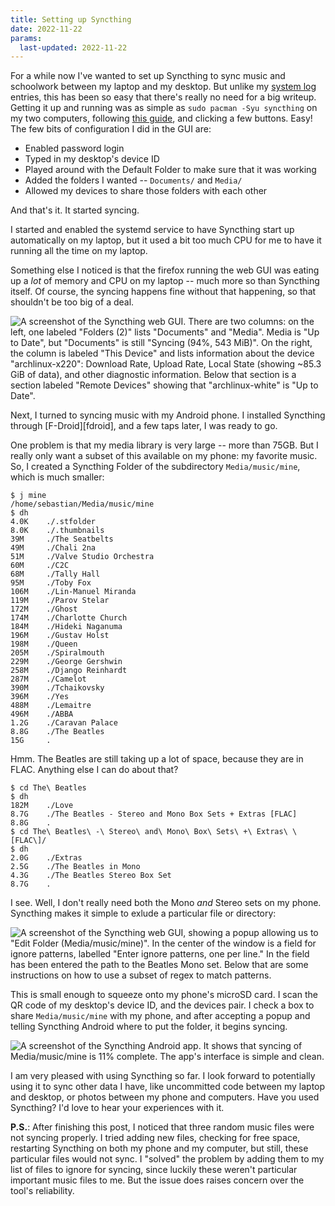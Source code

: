 ```yaml
---
title: Setting up Syncthing
date: 2022-11-22
params:
  last-updated: 2022-11-22
---
```


For a while now I've wanted to set up Syncthing to sync music and
schoolwork between my laptop and my desktop. But unlike my [system
log][systemlog] entries, this has been so easy that there's really no
need for a big writeup. Getting it up and running was as simple as `sudo
pacman -Syu syncthing` on my two computers, following [this
guide][syncthing-guide], and clicking a few buttons. Easy! The few bits
of configuration I did in the GUI are:

- Enabled password login
- Typed in my desktop's device ID
- Played around with the Default Folder to make sure that it was working
- Added the folders I wanted -- `Documents/` and `Media/`
- Allowed my devices to share those folders with each other

And that's it. It started syncing.

I started and enabled the systemd service to have Syncthing start up
automatically on my laptop, but it used a bit too much CPU for me to
have it running all the time on my laptop.

Something else I noticed is that the firefox running the web GUI was
eating up a *lot* of memory and CPU on my laptop -- much more so than
Syncthing itself. Of course, the syncing happens fine without that
happening, so that shouldn't be too big of a deal.

![A screenshot of the Syncthing web GUI. There are two columns: on the left, one labeled "Folders (2)" lists "Documents" and "Media". Media is "Up to Date", but "Documents" is still "Syncing (94%, 543 MiB)". On the right, the column is labeled "This Device" and lists information about the device "archlinux-x220": Download Rate, Upload Rate, Local State (showing ~85.3 GiB of data), and other diagnostic information. Below that section is a section labeled "Remote Devices" showing that "archlinux-white" is "Up to Date".](https://smlavine.com/images/syncthing/webgui.png "Syncing in progress.")

Next, I turned to syncing music with my Android phone. I installed
Syncthing through [F-Droid][fdroid], and a few taps later, I was ready
to go.

One problem is that my media library is very large -- more than 75GB.
But I really only want a subset of this available on my phone: my
favorite music. So, I created a Syncthing Folder of the subdirectory
`Media/music/mine`, which is much smaller:

```
$ j mine
/home/sebastian/Media/music/mine
$ dh
4.0K    ./.stfolder
8.0K    ./.thumbnails
39M     ./The Seatbelts
49M     ./Chali 2na
51M     ./Valve Studio Orchestra
60M     ./C2C
68M     ./Tally Hall
95M     ./Toby Fox
106M    ./Lin-Manuel Miranda
119M    ./Parov Stelar
172M    ./Ghost
174M    ./Charlotte Church
184M    ./Hideki Naganuma
196M    ./Gustav Holst
198M    ./Queen
205M    ./Spiralmouth
229M    ./George Gershwin
258M    ./Django Reinhardt
287M    ./Camelot
390M    ./Tchaikovsky
396M    ./Yes
488M    ./Lemaitre
496M    ./ABBA
1.2G    ./Caravan Palace
8.8G    ./The Beatles
15G     .
```

Hmm. The Beatles are still taking up a lot of space, because they are in
FLAC. Anything else I can do about that?

```
$ cd The\ Beatles
$ dh
182M    ./Love
8.7G    ./The Beatles - Stereo and Mono Box Sets + Extras [FLAC]
8.8G    .
$ cd The\ Beatles\ -\ Stereo\ and\ Mono\ Box\ Sets\ +\ Extras\ \[FLAC\]/
$ dh
2.0G    ./Extras
2.5G    ./The Beatles in Mono
4.3G    ./The Beatles Stereo Box Set
8.7G    .
```

I see. Well, I don't really need both the Mono *and* Stereo sets on my
phone. Syncthing makes it simple to exlude a particular file or
directory:

![A screenshot of the Syncthing web GUI, showing a popup allowing us to "Edit Folder (Media/music/mine)". In the center of the window is a field for ignore patterns, labelled "Enter ignore patterns, one per line." In the field has been entered the path to the Beatles Mono set. Below that are some instructions on how to use a subset of regex to match patterns.](https://smlavine.com/images/syncthing/ignore.png)

This is small enough to squeeze onto my phone's microSD card. I scan the
QR code of my desktop's device ID, and the devices pair. I check a box
to share `Media/music/mine` with my phone, and after accepting a popup
and telling Syncthing Android where to put the folder, it begins
syncing.

![A screenshot of the Syncthing Android app. It shows that syncing of Media/music/mine is 11% complete. The app's interface is simple and clean.](https://smlavine.com/images/syncthing/android.png "The Android app is very simple to use.")

I am very pleased with using Syncthing so far. I look forward to
potentially using it to sync other data I have, like uncommitted code
between my laptop and desktop, or photos between my phone and computers.
Have you used Syncthing? I'd love to hear your experiences with it.

**P.S.**: After finishing this post, I noticed that three random music
files were not syncing properly. I tried adding new files, checking for
free space, restarting Syncthing on both my phone and my computer, but
still, these particular files would not sync. I "solved" the problem by
adding them to my list of files to ignore for syncing, since luckily
these weren't particular important music files to me. But the issue
does raises concern over the tool's reliability.

[systemlog]: https://smlavine.com/blog/systemlog
[syncthing-guide]: https://docs.syncthing.net/intro/getting-started.html
